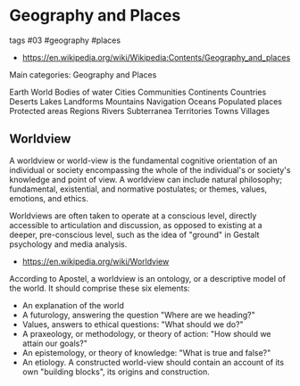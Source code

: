 # Geography and Places

tags #03 #geography #places

* https://en.wikipedia.org/wiki/Wikipedia:Contents/Geography_and_places

Main categories: Geography and Places

Earth
World
Bodies of water
Cities
Communities
Continents
Countries
Deserts
Lakes
Landforms
Mountains
Navigation
Oceans
Populated places
Protected areas
Regions
Rivers
Subterranea
Territories
Towns
Villages


## Worldview

A worldview or world-view is the fundamental cognitive orientation of an individual or society encompassing the whole of the individual's or society's knowledge and point of view. A worldview can include natural philosophy; fundamental, existential, and normative postulates; or themes, values, emotions, and ethics.

Worldviews are often taken to operate at a conscious level, directly accessible to articulation and discussion, as opposed to existing at a deeper, pre-conscious level, such as the idea of "ground" in Gestalt psychology and media analysis.


* https://en.wikipedia.org/wiki/Worldview


According to Apostel, a worldview is an ontology, or a descriptive model of the world. It should comprise these six elements:

* An explanation of the world
* A futurology, answering the question "Where are we heading?"
* Values, answers to ethical questions: "What should we do?"
* A praxeology, or methodology, or theory of action: "How should we attain our goals?"
* An epistemology, or theory of knowledge: "What is true and false?"
* An etiology. A constructed world-view should contain an account of its own "building blocks", its origins and construction.
